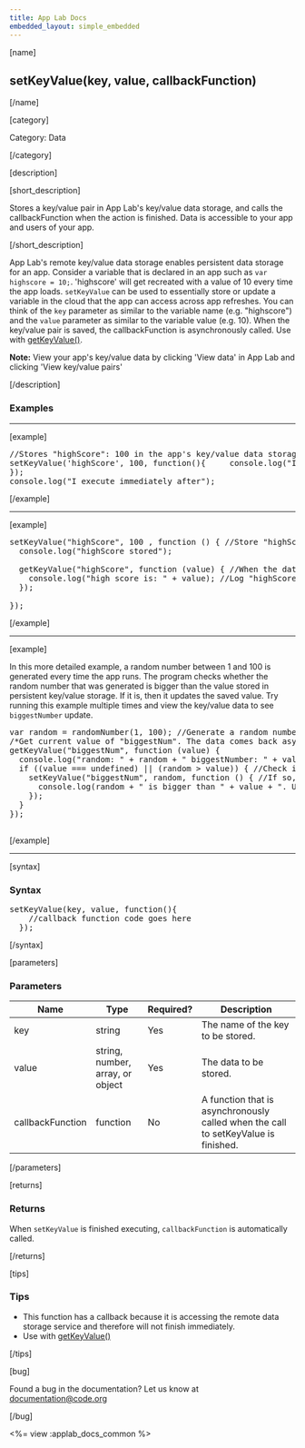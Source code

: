 ```yaml
---
title: App Lab Docs
embedded_layout: simple_embedded
---
```


[name]

## setKeyValue(key, value, callbackFunction)

[/name]


[category]

Category: Data

[/category]

[description]

[short_description]

Stores a key/value pair in App Lab's key/value data storage, and calls the callbackFunction when the action is finished. Data is accessible to your app and users of your app.

[/short_description]

App Lab's remote key/value data storage enables persistent data storage for an app. Consider a variable that is declared in an app such as `var highscore = 10;`. 'highscore' will get recreated with a value of 10 every time the app loads. `setKeyValue` can be used to essentially store or update a variable in the cloud that the app can access across app refreshes. You can think of the `key` parameter as similar to the variable name (e.g. "highscore") and the `value` parameter as similar to the variable value (e.g. 10). When the key/value pair is saved, the callbackFunction is asynchronously called. Use with [getKeyValue()](/applab/docs/getKeyValue).

**Note:** View your app's key/value data by clicking 'View data' in App Lab and clicking 'View key/value pairs'

[/description]

### Examples
____________________________________________________

[example]

<pre>
//Stores "highScore": 100 in the app's key/value data storage
setKeyValue('highScore', 100, function(){     console.log("I execute asynchronously when key/value is stored.  Click View Data to see the data.");
});
console.log("I execute immediately after");
</pre>

[/example]

____________________________________________________

[example]

<pre>
setKeyValue("highScore", 100 , function () { //Store "highScore": 100 in the app's key/value data storage
  console.log("highScore stored");

  getKeyValue("highScore", function (value) { //When the data is successfully stored, fetch it again
    console.log("high score is: " + value); //Log "highScore", which will be 100.
  });

});
</pre>

[/example]

____________________________________________________

[example]

In this more detailed example, a random number between 1 and 100 is generated every time the app runs. The program checks whether the random number that was generated is bigger than the value stored in persistent key/value storage. If it is, then it updates the saved value. Try running this example multiple times and view the key/value data to see `biggestNumber` update.

<pre>
var random = randomNumber(1, 100); //Generate a random number
/*Get current value of "biggestNum". The data comes back asynchronously and is stored in 'value' */
getKeyValue("biggestNum", function (value) {
  console.log("random: " + random + " biggestNumber: " + value);
  if ((value === undefined) || (random > value)) { //Check if 'value' is undefined or smaller than random
    setKeyValue("biggestNum", random, function () { //If so, update 'biggestNum' to 'random'
      console.log(random + " is bigger than " + value + ". Updated biggestNumber");
    });
  }
});

</pre>

[/example]

____________________________________________________

[syntax]

### Syntax
<pre>
setKeyValue(key, value, function(){
    //callback function code goes here
  });
</pre>

[/syntax]

[parameters]

### Parameters

| Name  | Type | Required? | Description |
|-----------------|------|-----------|-------------|
| key | string | Yes | The name of the key to be stored.  |
| value | string, number, array, or object | Yes | The data to be stored.  |
| callbackFunction | function | No | A function that is asynchronously called when the call to setKeyValue is finished.  |

[/parameters]

[returns]

### Returns
When `setKeyValue` is finished executing, `callbackFunction` is automatically called.

[/returns]

[tips]

### Tips
- This function has a callback because it is accessing the remote data storage service and therefore will not finish immediately.
- Use with [getKeyValue()](/applab/docs/getKeyValue)

[/tips]

[bug]

Found a bug in the documentation? Let us know at documentation@code.org

[/bug]

<%= view :applab_docs_common %>
